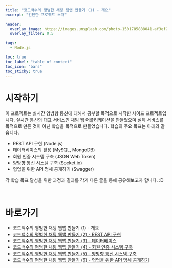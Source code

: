 ```yaml
---
title: "코드백수의 평범한 채팅 웹앱 만들기 (1) - 개요"
excerpt: "간단한 프로젝트 소개"

header:
  overlay_image: https://images.unsplash.com/photo-1501785888041-af3ef285b470?ixlib=rb-1.2.1&ixid=eyJhcHBfaWQiOjEyMDd9&auto=format&fit=crop&w=1350&q=80
  overlay_filter: 0.5

tags:
  - Node.js

toc: true
toc_label: "table of content"
toc_icon: "bars"
toc_sticky: true
---
```


# 시작하기

이 프로젝트는 실시간 양방향 통신에 대해서 공부할 목적으로 시작한 사이드 프로젝트입니다. 실시간 통신의 대표 서비스인 채팅 웹 어플리케이션을 만들었으며 실제 서비스를 목적으로 만든 것이 아닌 학습을 목적으로 만들었습니다. 학습의 주요 목표는 아래와 같습니다.

- REST API 구현 (Node.js)
- 데이터베이스의 활용 (MySQL, MongoDB)
- 회원 인증 시스템 구축 (JSON Web Token)
- 양방향 통신 시스템 구축 (Socket.io)
- 협업을 위한 API 명세 공개하기 (Swagger)

각 학습 목표 달성을 위한 과정과 결과를 각기 다른 글을 통해 공유해보고자 합니다. :D

<br/>

# 바로가기

- 코드백수의 평범한 채팅 웹앱 만들기 (1) - 개요
- [코드백수의 평범한 채팅 웹앱 만들기 (2) - REST API 구현]()
- [코드백수의 평범한 채팅 웹앱 만들기 (3) - 데이터베이스]()
- [코드백수의 평범한 채팅 웹앱 만들기 (4) - 회원 인증 시스템 구축]()
- [코드백수의 평범한 채팅 웹앱 만들기 (5) - 양방향 통신 시스템 구축]()
- [코드백수의 평범한 채팅 웹앱 만들기 (6) - 협업을 위한 API 명세 공개하기]()
